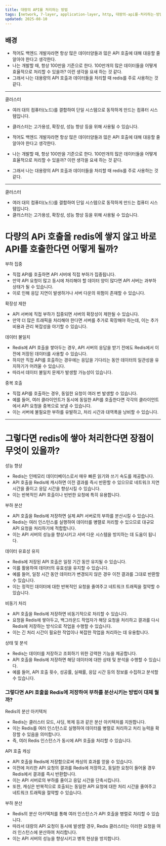 ```yaml
---
title: 대량의 API를 처리하는 방법
tags: [network, 7-layer, application-layer, http, 대량의-api를-처리하는-방법]
updated: 2025-08-10
---
```



## 배경
- 적어도 백엔드 개발자라면 항상 많은 데이터양들과 많은 API 호출에 대해 대응할 줄 알아야 한다고 생각한다.
- 나는 개발할 때, 항상 100만을 기준으로 한다. 100만개의 많은 데이터들을 어떻게 효율적으로 처리할 수 있을까? 이런 생각을 요새 하는 것 같다.
- 그래서 나는 대용량의 API 호출과 데이터들을 처리할 때 redis를 주로 사용하는 것 같다.

---

클러스터
- 여러 대의 컴퓨터(노드)를 결합하여 단일 시스템으로 동작하게 만드는 컴퓨터 시스템입니다. 
- 클러스터는 고가용성, 확장성, 성능 향상 등을 위해 사용될 수 있습니다. 






- 적어도 백엔드 개발자라면 항상 많은 데이터양들과 많은 API 호출에 대해 대응할 줄 알아야 한다고 생각한다.
- 나는 개발할 때, 항상 100만을 기준으로 한다. 100만개의 많은 데이터들을 어떻게 효율적으로 처리할 수 있을까? 이런 생각을 요새 하는 것 같다.
- 그래서 나는 대용량의 API 호출과 데이터들을 처리할 때 redis를 주로 사용하는 것 같다.

---

클러스터
- 여러 대의 컴퓨터(노드)를 결합하여 단일 시스템으로 동작하게 만드는 컴퓨터 시스템입니다. 
- 클러스터는 고가용성, 확장성, 성능 향상 등을 위해 사용될 수 있습니다. 





# 다량의 APi 호출을 redis에 쌓지 않고 바로 API를 호출한다면 어떻게 될까?
부하 집중
- 직접 API를 호출하면 API 서버에 직접 부하가 집중됩니다.
- 만약 API 요청이 많고 동시에 처리해야 할 데이터 양이 많다면 API 서버는 과부하 상태가 될 수 있습니다.
- 이로 인해 응답 지연이 발생하거나 서버 다운의 위험이 존재할 수 있습니다.


확장성 제한
- API 서버에 직접 부하가 집중되면 서버의 확장성이 제한될 수 있습니다. 
- 만약 더 많은 트래픽을 처리해야 한다면 서버를 추가로 확장해야 하는데, 이는 추가 비용과 관리 복잡성을 야기할 수 있습니다.


데이터 불일치
- Redis에 API 호출을 쌓아두는 경우, API 서버의 응답을 받기 전에도 Redis에서 이전에 저장된 데이터를 사용할 수 있습니다. 
- 하지만 직접 API를 호출하는 경우에는 응답을 기다리는 동안 데이터의 일관성을 유지하기가 어려울 수 있습니다. 
- 따라서 데이터 불일치 문제가 발생할 가능성이 있습니다.


중복 호출
- 직접 API를 호출하는 경우, 동일한 요청이 여러 번 발생할 수 있습니다. 
- 예를 들어, 여러 클라이언트가 동시에 동일한 API를 호출한다면 각각의 클라이언트에서 API 요청을 중복으로 보낼 수 있습니다.
- 이는 서버에 불필요한 부하를 유발하고, 처리 시간과 대역폭을 낭비할 수 있습니다.


---

# 그렇다면 redis에 쌓아 처리한다면 장점이 무엇이 있을까?
성능 향상
- Redis는 인메모리 데이터베이스로서 매우 빠른 읽기와 쓰기 속도를 제공합니다.
- API 호출을 Redis에 캐시하면 이전 결과를 즉시 반환할 수 있으므로 네트워크 지연 시간을 줄이고 응답 시간을 향상시킬 수 있습니다. 
- 이는 반복적인 API 호출이나 빈번한 요청에 특히 유용합니다.

부하 분산
- API 호출을 Redis에 저장하면 실제 API 서버로의 부하를 분산시킬 수 있습니다. 
- Redis는 여러 인스턴스를 실행하여 데이터를 병렬로 처리할 수 있으므로 대규모 API 요청을 처리하기에 적합합니다. 
- 이는 API 서버의 성능을 향상시키고 서버 다운 시스템을 방지하는 데 도움이 됩니다.

데이터 유효성 유지
- Redis에 저장된 API 호출은 일정 기간 동안 유지될 수 있습니다.
- 이를 활용하여 데이터의 유효성을 유지할 수 있습니다. 
- 예를 들어, 일정 시간 동안 데이터가 변경되지 않은 경우 이전 결과를 그대로 반환할 수 있습니다.
- 이는 정적인 데이터에 대한 반복적인 요청을 줄여주고 네트워크 트래픽을 절약할 수 있습니다.


비동기 처리
- API 호출을 Redis에 저장하면 비동기적으로 처리할 수 있습니다. 
- 요청을 Redis에 쌓아두고, 백그라운드 작업자가 해당 요청을 처리하고 결과를 다시 Redis에 저장하는 방식으로 작업을 수행할 수 있습니다.
- 이는 긴 처리 시간이 필요한 작업이나 복잡한 작업을 처리하는 데 유용합니다.

상태 및 분석
- Redis는 데이터를 저장하고 조회하기 위한 강력한 기능을 제공합니다.
- API 호출을 Redis에 저장하면 해당 데이터에 대한 상태 및 분석을 수행할 수 있습니다. 
- 예를 들어, API 호출 횟수, 성공률, 실패률, 응답 시간 등의 정보를 수집하고 분석할 수 있습니다.


###  그렇다면 API 호출을 Redis에 저장하여 부하를 분산시키는 방법이 대체 뭘까?
Redis의 분산 아키텍처
- Redis는 클러스터 모드, 샤딩, 복제 등과 같은 분산 아키텍처를 지원합니다.
- 이는 Redis를 여러 인스턴스로 실행하여 데이터를 병렬로 처리하고 처리 능력을 확장할 수 있음을 의미합니다.
- 즉, 여러 Redis 인스턴스가 동시에 API 호출을 처리할 수 있습니다.

API 호출 캐싱
- API 호출을 Redis에 저장함으로써 캐싱의 효과를 얻을 수 있습니다.
- 이전에 처리한 API 요청의 결과를 Redis에 저장하고, 동일한 요청이 들어올 경우 Redis에서 결과를 즉시 반환합니다.
- 이는 API 서버로의 부하를 줄이고 응답 시간을 단축시킵니다.
- 또한, 캐싱은 반복적으로 호출되는 동일한 API 요청에 대한 처리 시간을 줄여주고 네트워크 트래픽을 절약할 수 있습니다.


부하 분산
- Redis의 분산 아키텍처를 통해 여러 인스턴스가 API 호출을 병렬로 처리할 수 있습니다. 
- 따라서 대량의 API 요청이 동시에 발생할 경우, Redis 클러스터는 이러한 요청을 여러 인스턴스에 분산하여 처리합니다. 
- 이는 API 서버의 성능을 향상시키고 병목 현상을 방지합니다.

